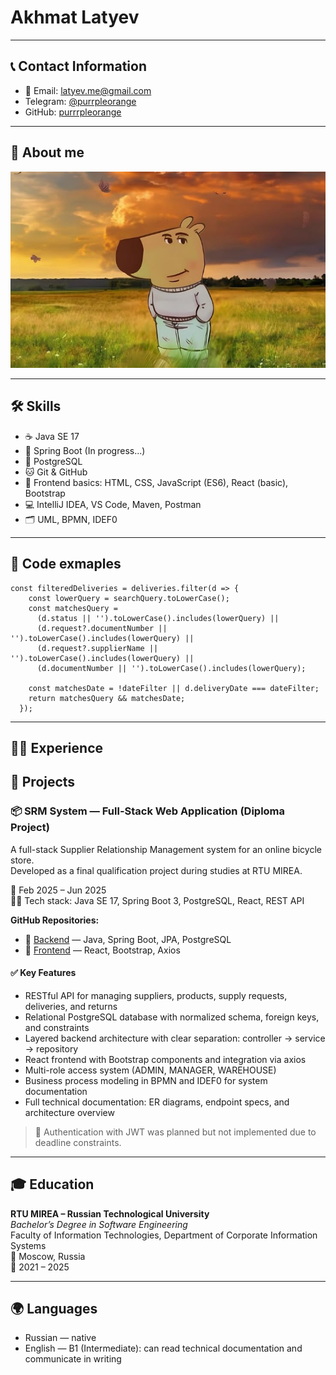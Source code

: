 # Akhmat Latyev
---
## 📞 Contact Information
- 📧 Email: latyev.me@gmail.com  
- Telegram: [@purrpleorange](https://t.me/purrpleorange)  
- GitHub: [purrrpleorange](https://github.com/purrrpleorange)  
---
## 👾 About me

![alt text](image-1.png)

---
## 🛠️ Skills
- ☕ Java SE 17
- 🌱 Spring Boot (In progress...)
- 🐘 PostgreSQL
- 🐱 Git & GitHub
- 🎨 Frontend basics: HTML, CSS, JavaScript (ES6), React (basic), Bootstrap
- 💻 IntelliJ IDEA, VS Code, Maven, Postman
- 🗂️ UML, BPMN, IDEF0

---
## 🧾 Code exmaples
```
const filteredDeliveries = deliveries.filter(d => {
    const lowerQuery = searchQuery.toLowerCase();
    const matchesQuery =
      (d.status || '').toLowerCase().includes(lowerQuery) ||
      (d.request?.documentNumber || '').toLowerCase().includes(lowerQuery) ||
      (d.request?.supplierName || '').toLowerCase().includes(lowerQuery) ||
      (d.documentNumber || '').toLowerCase().includes(lowerQuery);

    const matchesDate = !dateFilter || d.deliveryDate === dateFilter;
    return matchesQuery && matchesDate;
  });
  ```
---
## 🧑‍💼 Experience

## 📂 Projects

### 📦 SRM System — Full-Stack Web Application (Diploma Project) 

A full-stack Supplier Relationship Management system for an online bicycle store.  
Developed as a final qualification project during studies at RTU MIREA.

📅 Feb 2025 – Jun 2025  
🧑‍💻 Tech stack: Java SE 17, Spring Boot 3, PostgreSQL, React, REST API

**GitHub Repositories:**  
- 🔗 [Backend](https://github.com/PurrrpleOrange/srm-backend) — Java, Spring Boot, JPA, PostgreSQL  
- 🔗 [Frontend](https://github.com/PurrrpleOrange/srm-frontend) — React, Bootstrap, Axios

#### ✅ Key Features

- RESTful API for managing suppliers, products, supply requests, deliveries, and returns
- Relational PostgreSQL database with normalized schema, foreign keys, and constraints
- Layered backend architecture with clear separation: controller → service → repository
- React frontend with Bootstrap components and integration via axios
- Multi-role access system (ADMIN, MANAGER, WAREHOUSE)
- Business process modeling in BPMN and IDEF0 for system documentation
- Full technical documentation: ER diagrams, endpoint specs, and architecture overview

> 🔸 Authentication with JWT was planned but not implemented due to deadline constraints.

---
## 🎓 Education

**RTU MIREA – Russian Technological University**  
_Bachelor’s Degree in Software Engineering_  
Faculty of Information Technologies, Department of Corporate Information Systems  
📍 Moscow, Russia  
📅 2021 – 2025

---
## 🌍 Languages

- Russian — native  
- English — B1 (Intermediate): can read technical documentation and communicate in writing

